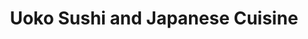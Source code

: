 ---
layout: place
title: "Uoko Sushi and Japanese Cuisine"
permalink: /california/lake-forest/uoko-sushi-and-japanese-cuisine.html
stateAbbr: CA
stateName: California
cityName: Lake Forest
seo:
  name: "Uoko Sushi and Japanese Cuisine"
  type: Restaurant
  links: http://uokolakeforest.com/
description: "Uoko Sushi and Japanese Cuisine serves delicious sushi in Lake Forest, California. Try fresh Japanese dishes for a great dining experience. "
place_id: ChIJ9dpTZGbo3IAR8zOL50H7_X0
photos:
  - name: >-
      places/ChIJ9dpTZGbo3IAR8zOL50H7_X0/photos/AeeoHcKZw5f7klX6vb3EU6DgjDki_RgdY3DnsDxU7LuPCG66yd1cx8ZOX8ZNSiUC7-rEIwtCAYYnkUKpXww50wgHuJGTEaAe43jP4T9NVEDBoUUthHcooLaCBNGWFhr5GozudubDtRmQ99v0f0chEcdeSUcYaA-Gb-VACl5CtIjMWw-jVLkhqP6Fcs_c0S_GCoB4tM0_Hs3PKiINYW5x83tDn-NVI5sjSBlnuMzHt8BaXOd9o-FGI6E4z-wc8w97qV_8KnmKzTh38uQd0Nte_47mCn0sjfjCRjexA04Pa37-D7c7Sw
    widthPx: 3024
    heightPx: 4032
    authorAttributions:
      - displayName: Uoko Japanese Cuisine
        uri: https://maps.google.com/maps/contrib/103118902061307729736
        photoUri: >-
          https://lh3.googleusercontent.com/a/ACg8ocIPB6z0FFEBZwQWmbRJDXwfPByMoiF4wK7b7lYYALX4m8lGEA=s100-p-k-no-mo
    flagContentUri: >-
      https://www.google.com/local/imagery/report/?cb_client=maps_api_places.places_api&image_key=!1e10!2sAF1QipNxcLCiJ0ILYmwcfH_CuYAvjbVFdavhfsSASyqM&hl=en-US
    googleMapsUri: >-
      https://www.google.com/maps/place//data=!3m4!1e2!3m2!1sAF1QipNxcLCiJ0ILYmwcfH_CuYAvjbVFdavhfsSASyqM!2e10!4m2!3m1!1s0x80dce8666453daf5:0x7dfdfb41e78b33f3
  - name: >-
      places/ChIJ9dpTZGbo3IAR8zOL50H7_X0/photos/AeeoHcL9QwA0_kdEntc36w_Hv5ZSwy1P1Fvrko_kdGlw6-oORfV4dgMClPS0E6Sc_1Qzhjp8SIU-26isjDBuSxDGCXx6KsHx6ofv5f8FGUnafoAzhYX4WmFv0jqhQJlcgexdBwztso6JgHTS-ioP0CKk8KfnWNHW_owV4U__MKt7q_x_zMEHcLxa8_4dtDA69EPGSQtWo2X8ZoDx0qv5y-rqAWh9lcpM8vyCohJi90rL0DA625_rEIeWBzQC9imViCBf3zDtGz00_eo-jqhY32PKkP6FvPOpy7peUG_f1Sfd8DzuU9S486o2dyRdWuT52X8RxYmSfzb_yYGoMRobuY1BawCaU5h0mhsvHgQl_zmHzT4pvIf6p9rwOt4007OpvokzPrg3ImABFoysKsQ2xL1dgYiXEYLDoLlqlNYCEQvLuKj5Qw
    widthPx: 4656
    heightPx: 2620
    authorAttributions:
      - displayName: Prizilla Catino
        uri: https://maps.google.com/maps/contrib/106764319562592696259
        photoUri: >-
          https://lh3.googleusercontent.com/a-/ALV-UjWUFWwqjXQ9AdUYnrceQTXYWO32CIqHGfxdnc8zuXBqQsxHIcY7ow=s100-p-k-no-mo
    flagContentUri: >-
      https://www.google.com/local/imagery/report/?cb_client=maps_api_places.places_api&image_key=!1e10!2sCIHM0ogKEICAgICEhcyfQw&hl=en-US
    googleMapsUri: >-
      https://www.google.com/maps/place//data=!3m4!1e2!3m2!1sCIHM0ogKEICAgICEhcyfQw!2e10!4m2!3m1!1s0x80dce8666453daf5:0x7dfdfb41e78b33f3
  - name: >-
      places/ChIJ9dpTZGbo3IAR8zOL50H7_X0/photos/AeeoHcIVOixIqtWRXE9Nm9eEvhoNL4MLsX5M2WNzCts3gkXGN-S_W_gT59gejdy86kL5IGWq1D6RNxy4sXHdRyQRHGhyEaJ9soAe3qwFmb-59MWlHgqVeb7UWFHjIMqBVdaXNCwpG1NV7ROBSimtEBIkiIkEDA99H3d_qN4Wa-bPs4MKAm7NONNTVEs8_cGwZuaGkpFFWt7v_APR8pKEt9La3baApleg1V6bNouWSzORXMDI5nQ9WxMqSBhWIoRvEeJ94J9gjeEuqpHOJVPRxvYWbkGbJHVRN2XmJrcaMnHMUxl0WkPpAfoVOnp9dhdRHi9twwOCe85HftNfXvVvzZ9vFN_ko93d9fwXDPDJpXQKDTzu6PfLBaM105lFliTf8oVL9Zm2keecouaIcXLg_QJ3B8IWYbLkoKwjr4GSZuTir_A
    widthPx: 2992
    heightPx: 2992
    authorAttributions:
      - displayName: Kimberly Ward
        uri: https://maps.google.com/maps/contrib/107643896923608154186
        photoUri: >-
          https://lh3.googleusercontent.com/a-/ALV-UjV5CNFtxHi_Jfe-y2XN0GYUbuufPo5XKhU4N2toBeNCzPBph-UF=s100-p-k-no-mo
    flagContentUri: >-
      https://www.google.com/local/imagery/report/?cb_client=maps_api_places.places_api&image_key=!1e10!2sCIHM0ogKEICAgMDw5_nORw&hl=en-US
    googleMapsUri: >-
      https://www.google.com/maps/place//data=!3m4!1e2!3m2!1sCIHM0ogKEICAgMDw5_nORw!2e10!4m2!3m1!1s0x80dce8666453daf5:0x7dfdfb41e78b33f3
  - name: >-
      places/ChIJ9dpTZGbo3IAR8zOL50H7_X0/photos/AeeoHcKSss1F74y71nPaNsoLu3r8IBczEUqqpQrUJNlrcZksHrT5El6o1NLxbKIv20CWjdWyblu_w6CfwB7focIk8RzrBlqX7Aky29Uo54-5cYq8xz8l1ABQZSrDM1pAbAm5TfQERDw-l12xSFLmjVWWxxp9l4-4RTiyODY3uspTien-iTRBkpmumeT6YyiWxF9A8MkIIKGJga07pWDeMBaWe8Bd8CLFs7Iy_mvTBrn48lc8oYVPDrUIIc2_q9u1Av9LRJZp5ADTGNxP0kP8nZ6vrZAVbLjkfG21BAob34269bvcyClr68shecn_pQp33Dh6lZ3CG81wIw4ErqMUF3iJXsK__kov9XS5FV4IkCvy4iDbjG3iSDI7ZcRQJ8X00tb2gFyrlP4V5T4V9ACOHC_VoahKYCxnpvLP2wJrmqjg_6tIaw
    widthPx: 4032
    heightPx: 3024
    authorAttributions:
      - displayName: Gene from OC
        uri: https://maps.google.com/maps/contrib/109662898827730771655
        photoUri: >-
          https://lh3.googleusercontent.com/a-/ALV-UjVf8deQ8gyw65Rt8AljPBDjATEMZ8k1Y28V2O1_kJckoYK1mIFU=s100-p-k-no-mo
    flagContentUri: >-
      https://www.google.com/local/imagery/report/?cb_client=maps_api_places.places_api&image_key=!1e10!2sCIHM0ogKEICAgID-lvPCWg&hl=en-US
    googleMapsUri: >-
      https://www.google.com/maps/place//data=!3m4!1e2!3m2!1sCIHM0ogKEICAgID-lvPCWg!2e10!4m2!3m1!1s0x80dce8666453daf5:0x7dfdfb41e78b33f3
  - name: >-
      places/ChIJ9dpTZGbo3IAR8zOL50H7_X0/photos/AeeoHcJBx5u16oOhZT5QWb8nAUkeN3OuUkJDh-dfvmWDyCEs2nuc2ukr_nt6jOszfZ2w_s-gOMPYr21Q2jXHvZ53Xq3vf2jVs-No04Tr3Cec1zcbAZEmXhkqHnGh7R3AdkHQIUm6AZFbwMpGRqwO60ZXrUHYXsYnyOAdfLPsHUpJSKiLMktn0_YbO_DPGKWJokWoJgJomzYu-o3NRMJqA0Uqvvgo_VEJDc8ykhNhUoZQo6Y8k5H8aWA9XRr-zUb3hRNaEYzs9-KvFfSSld28Us0uKqB9PDWxpNw4R_5c-SDA7q9F7EGBs9EVnGYmtEWMq9bjB2YD9VRaqbR_oJO52Uh-levThGb_Tbcm4_bpBqXCswsnTxtvOJslia48GGfgcZxQXfnux-85q34noWT5hP_FxgDyz5iFDUlpJ2KcDhxZ0qyp1GfdfIlEyt-XgjXqow
    widthPx: 3000
    heightPx: 4000
    authorAttributions:
      - displayName: Jason Ray Pascua
        uri: https://maps.google.com/maps/contrib/116668385057420850356
        photoUri: >-
          https://lh3.googleusercontent.com/a-/ALV-UjVvJT68iikQOhgdPGJqbT1W48EVyAdi8hwWtwZt1wK0mib4S-0=s100-p-k-no-mo
    flagContentUri: >-
      https://www.google.com/local/imagery/report/?cb_client=maps_api_places.places_api&image_key=!1e10!2sCIABIhADyc5UcAUH7mfJe0IAC5iJ&hl=en-US
    googleMapsUri: >-
      https://www.google.com/maps/place//data=!3m4!1e2!3m2!1sCIABIhADyc5UcAUH7mfJe0IAC5iJ!2e10!4m2!3m1!1s0x80dce8666453daf5:0x7dfdfb41e78b33f3
  - name: >-
      places/ChIJ9dpTZGbo3IAR8zOL50H7_X0/photos/AeeoHcKfwL40sbGA-x46uNra4gwrEIZwmAkJCHGOwIF2XpXjXeqbPSsjfYfGDhx7KgMqdz3xsRiV60-kvtA3aiKizaSS2GteVfBHfP6rWPuNDIOIQvVZH1vugKanVTd5jiTgTvRFzwLYBfu17SE94SsDk2v3F-YBGL8Zbeh8bfvpgIEpsmq0rzbSmEbSOIcCvKvMc37k2a7XCy8ncF6nYBiYMjRiBPy4GCbtxQiJexaIlMmlClPMyVfUvXENRTvunlsdHlW_26N1lycnOlYrCTsiyBUvnsrR2Y9ZX-EJG_Og_XP64M9Ml2lI9Y2fGT6gio0bIo2e5ut4F9wHWvDZ4gJMp08lgDj7mO0L47d8xZYXOekv4CIT-obVzpR7JSjT-BJyCLG7Jj96Xuz4v6cuWOp0ejRxxce3sWpvKVwkwe43LvuArAYs
    widthPx: 4032
    heightPx: 3024
    authorAttributions:
      - displayName: 。 dama
        uri: https://maps.google.com/maps/contrib/102455815361576498187
        photoUri: >-
          https://lh3.googleusercontent.com/a-/ALV-UjXDX91Rm-9qGkWxEKKTiyOifSZJTeGFaBpVULoYNPAeEPLU4hy5=s100-p-k-no-mo
    flagContentUri: >-
      https://www.google.com/local/imagery/report/?cb_client=maps_api_places.places_api&image_key=!1e10!2sCIHM0ogKEICAgICb2MupuAE&hl=en-US
    googleMapsUri: >-
      https://www.google.com/maps/place//data=!3m4!1e2!3m2!1sCIHM0ogKEICAgICb2MupuAE!2e10!4m2!3m1!1s0x80dce8666453daf5:0x7dfdfb41e78b33f3
  - name: >-
      places/ChIJ9dpTZGbo3IAR8zOL50H7_X0/photos/AeeoHcKO65t7TAiB1ypgCnGOzrK7htBBKzHCWb1GPLOq00Wf4DoM3HPXorXQoJDWQd-f7UZcfsviO4rL36qRjROggUonpnJvSAgqNrUsdnJLToTKh_9_FaZxlUpVC8F-mZsu9EuBEktqRGFegGA3Okz_BNWDc9r4y4GhquxGzut9RrwvisfzI5GPvp3STNzBT7r2AxuXq3XxShA6dfzs0Vs6atsr937f9AGMaDMeyE37iOX_P_daxdWbzNw0qikugTvqugQmm4e10GZWUwAw4VCaGG_BIl-TOTNCYAMA7jnchWhIadVHqdwLVvlaHWksZBtpbN5Uwxe-Z1CrtpElMi1YNKlrB2keOsjrUhLbtdBAgbLI5Wm5QLHEsvRJATZcNctYRd3QjaZjPi1Q34hfJcFTT2iwKJvGKuFrxHDbzxwU-_gryjM
    widthPx: 3024
    heightPx: 4032
    authorAttributions:
      - displayName: James Stannard
        uri: https://maps.google.com/maps/contrib/117056629715852710093
        photoUri: >-
          https://lh3.googleusercontent.com/a/ACg8ocI-ZXk2TBmcabVbOCUHWJ5SytlsLw_Omxp2sb8T_ZQEd41-rw=s100-p-k-no-mo
    flagContentUri: >-
      https://www.google.com/local/imagery/report/?cb_client=maps_api_places.places_api&image_key=!1e10!2sCIHM0ogKEICAgICjsJfc7AE&hl=en-US
    googleMapsUri: >-
      https://www.google.com/maps/place//data=!3m4!1e2!3m2!1sCIHM0ogKEICAgICjsJfc7AE!2e10!4m2!3m1!1s0x80dce8666453daf5:0x7dfdfb41e78b33f3
  - name: >-
      places/ChIJ9dpTZGbo3IAR8zOL50H7_X0/photos/AeeoHcKc9Jf3uJcVYuxkE3-WlYbYHO-lerJjUYlU2R2aU-4wIbI3HStWikLdweSjFBb3ljq3RoBtKWJwpK4xHClw1EChw2D5StoumlS_nnHIOtSISNftwZC5N8dPMbK-_KeeuH0A9S7_sBm0dND7-iyVNp9JW14EMXfcIMAf9oqIudGmcbix8ossC9WGYmx79b7QY1zDxaFiZN1qcW57F4azMRQIAIifKFhTtt5RaXoXrcKn7on_eUwk9ehzDolv9GuV2zKAfmo07aTojn6_8hSK7keOxnFyUksUNJdUk3TPMOhTlDs8O5b_ae4p6HOJ0axePlIazoQ77tJq_ohvfgwf2YDbx4c1_N2kfJmhu5o3A5OaZab858BmIst0rCm605hoovx_WjkID3jx_9El0p35Big0vOZqXALT0EVwenNwtJc
    widthPx: 4032
    heightPx: 3024
    authorAttributions:
      - displayName: Daniel R
        uri: https://maps.google.com/maps/contrib/114757268864410590329
        photoUri: >-
          https://lh3.googleusercontent.com/a-/ALV-UjW3Ym1dFaNITBlkHiPtfgUeJjXAUpHH6RPumqLajomQcqJTVShhBw=s100-p-k-no-mo
    flagContentUri: >-
      https://www.google.com/local/imagery/report/?cb_client=maps_api_places.places_api&image_key=!1e10!2sCIHM0ogKEICAgIDGo83IMA&hl=en-US
    googleMapsUri: >-
      https://www.google.com/maps/place//data=!3m4!1e2!3m2!1sCIHM0ogKEICAgIDGo83IMA!2e10!4m2!3m1!1s0x80dce8666453daf5:0x7dfdfb41e78b33f3
  - name: >-
      places/ChIJ9dpTZGbo3IAR8zOL50H7_X0/photos/AeeoHcL-GgU9bD85D1K4F4lqznOspp1Qla53tgdyFR2OCHU79NSAkft5QnsuuQ8UYmwAiNUEyFCkBQWo3SCcPoejNUSX50RMeHOm3cQvYOyPuT0SEg-POBbHrrhGQtXBlzsuNTlLU57MMOY51ZRkuSDrVcNJm5o58TbjJzBlD_BkjTQ3ZHhfylmki7c6pQn7R9PaeYk2oAWJK7PVvzm79hO2gRc9q3QqlENL1KFnEz2Epe_5FB6nwIBlFRqvoz2gXEUIqqEpnGY1SOwAK0FwO2lp3YEnLCP7pdmBcKh93mj_sqQH3CU87jvmtErrPln-yVQZX3wU5vlgxYVJuSZxemTbHS0_xgYMJkngmiT6FvQgmywG10eidjNeSvlA4A6MMA5kX5wtJz15DOPk7v_xC-AMWwPsa7B_2X7ER-g9nnOIYi9lt3Kf
    widthPx: 4032
    heightPx: 1908
    authorAttributions:
      - displayName: Maria Ebilane
        uri: https://maps.google.com/maps/contrib/115942688358267929823
        photoUri: >-
          https://lh3.googleusercontent.com/a-/ALV-UjVDVAiIjZQNE0KC00V8_BVJWoOLLtE0u_TpwbpzIusUGPbN1je07g=s100-p-k-no-mo
    flagContentUri: >-
      https://www.google.com/local/imagery/report/?cb_client=maps_api_places.places_api&image_key=!1e10!2sCIHM0ogKEICAgIDCi_SkgAE&hl=en-US
    googleMapsUri: >-
      https://www.google.com/maps/place//data=!3m4!1e2!3m2!1sCIHM0ogKEICAgIDCi_SkgAE!2e10!4m2!3m1!1s0x80dce8666453daf5:0x7dfdfb41e78b33f3
  - name: >-
      places/ChIJ9dpTZGbo3IAR8zOL50H7_X0/photos/AeeoHcJ4GgdBSGyYFRmPAlDmOTxO2_2XUwFsLHQbjemMHQ1Jj_dC0kjWyf0AklUxaaInnbDP4-zcQHjnN-G745scHPaIIM9Jp9feN8kV4BLZy6Kls8O0_tXJKnPc97UwoUad_UFKfw8rjvK2cG8mUKIN6NuEypteUpnHwygQk22ZhuswDiPYqurbxENuBHcyjCWlxbmvdh-tPrhyS7XH4f3SOP5fNzY3wIoVBRv-4YcYWzi5P44F7ZF_Dvxj_2lDQcC0r59yr9zFZzDJaJ8pgcq8ggG6a2P1pzuaQe89EghPloxN1Gy_2pJszTZphunSeRozrxrJMU-U92EIIYAvaYTZXv-otM4aH21z0Mf_rA0Y9W4NGxm0or3SvnBftMzWBKdeAc6xBiZi_katzcRt3ROxABcl_LNnZjFkLB4sjJdJ1K8ZTgQh
    widthPx: 4000
    heightPx: 3000
    authorAttributions:
      - displayName: Quang Dang
        uri: https://maps.google.com/maps/contrib/117516030572761806659
        photoUri: >-
          https://lh3.googleusercontent.com/a-/ALV-UjUoWXyvSdTDcth4pVNBJ4IaeJJGsr7tamLGlLo9ZA6PTjRqtSha=s100-p-k-no-mo
    flagContentUri: >-
      https://www.google.com/local/imagery/report/?cb_client=maps_api_places.places_api&image_key=!1e10!2sCIHM0ogKEICAgIC5vq6Z4AE&hl=en-US
    googleMapsUri: >-
      https://www.google.com/maps/place//data=!3m4!1e2!3m2!1sCIHM0ogKEICAgIC5vq6Z4AE!2e10!4m2!3m1!1s0x80dce8666453daf5:0x7dfdfb41e78b33f3
address: '23600 Rockfield Blvd # 2I, Lake Forest, CA 92630, USA'
street: '23600 Rockfield Blvd # 2I'
city: Lake Forest
state: CA
zip: '92630'
country: USA
neighborhood: null
latitude: '33.629738'
longitude: '-117.719102'
accessibility_options:
  wheelchairAccessibleParking: true
  wheelchairAccessibleEntrance: true
  wheelchairAccessibleRestroom: true
  wheelchairAccessibleSeating: true
business_status: OPERATIONAL
name: Uoko Sushi and Japanese Cuisine
google_maps_links:
  directionsUri: >-
    https://www.google.com/maps/dir//''/data=!4m7!4m6!1m1!4e2!1m2!1m1!1s0x80dce8666453daf5:0x7dfdfb41e78b33f3!3e0
  placeUri: https://maps.google.com/?cid=9078688684324893683
  writeAReviewUri: >-
    https://www.google.com/maps/place//data=!4m3!3m2!1s0x80dce8666453daf5:0x7dfdfb41e78b33f3!12e1
  reviewsUri: >-
    https://www.google.com/maps/place//data=!4m4!3m3!1s0x80dce8666453daf5:0x7dfdfb41e78b33f3!9m1!1b1
  photosUri: >-
    https://www.google.com/maps/place//data=!4m3!3m2!1s0x80dce8666453daf5:0x7dfdfb41e78b33f3!10e5
primary_type: Japanese Restaurant
opening_hours:
  regular: null
  current: null
secondary_opening_hours:
  regular:
    weekdayDescriptions: null
    type: null
  current:
    weekdayDescriptions: null
    type: null
phone: (949) 837-7231
price_level: PRICE_LEVEL_MODERATE
price_range: null
rating: '4.4'
rating_count: 330
website: http://uokolakeforest.com/
reviews: null
parking_options: null
payment_options: null
allow_dogs: null
curbside_pickup: null
delivery: null
dine_in: null
good_for_children: null
good_for_groups: null
good_for_sports: null
live_music: null
menu_for_children: null
outdoor_seating: null
reservable: null
restroom: null
serves_beer: null
serves_breakfast: null
serves_brunch: null
serves_cocktails: null
serves_coffee: null
serves_dinner: null
serves_dessert: null
serves_lunch: null
serves_vegetarian_food: null
serves_wine: null
takeout: null
summary: null

---